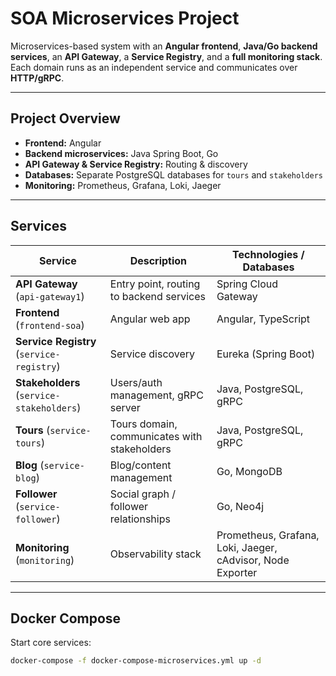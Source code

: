 # SOA Microservices Project

Microservices-based system with an **Angular frontend**, **Java/Go backend services**, an **API Gateway**, a **Service Registry**, and a **full monitoring stack**.  
Each domain runs as an independent service and communicates over **HTTP/gRPC**.

---

## Project Overview

- **Frontend:** Angular  
- **Backend microservices:** Java Spring Boot, Go  
- **API Gateway & Service Registry:** Routing & discovery  
- **Databases:** Separate PostgreSQL databases for `tours` and `stakeholders`  
- **Monitoring:** Prometheus, Grafana, Loki, Jaeger  

---

## Services

| Service | Description | Technologies / Databases |
|----------|--------------|--------------------------|
| **API Gateway** (`api-gateway1`) | Entry point, routing to backend services | Spring Cloud Gateway |
| **Frontend** (`frontend-soa`) | Angular web app | Angular, TypeScript |
| **Service Registry** (`service-registry`) | Service discovery | Eureka (Spring Boot) |
| **Stakeholders** (`service-stakeholders`) | Users/auth management, gRPC server | Java, PostgreSQL, gRPC |
| **Tours** (`service-tours`) | Tours domain, communicates with stakeholders | Java, PostgreSQL, gRPC |
| **Blog** (`service-blog`) | Blog/content management | Go, MongoDB |
| **Follower** (`service-follower`) | Social graph / follower relationships | Go, Neo4j |
| **Monitoring** (`monitoring`) | Observability stack | Prometheus, Grafana, Loki, Jaeger, cAdvisor, Node Exporter |

---

## Docker Compose

Start core services:

```bash
docker-compose -f docker-compose-microservices.yml up -d
